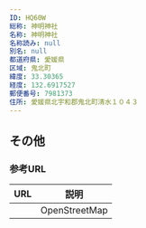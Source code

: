 ```yaml
---
ID: HQ60W
総称: 神明神社
名称: 神明神社
名称読み: null
別名: null
都道府県: 愛媛県
区域: 鬼北町
緯度: 33.30365
経度: 132.6917527
郵便番号: 7981373
住所: 愛媛県北宇和郡鬼北町清水１０４３
---
```


## その他

### 参考URL

| URL | 説明          |
| --- | ------------- |
|     | OpenStreetMap |
